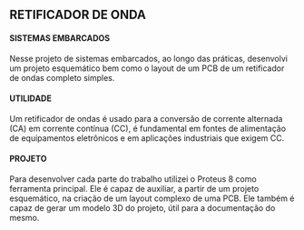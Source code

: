 ## RETIFICADOR DE ONDA 
#### SISTEMAS EMBARCADOS
Nesse projeto de sistemas embarcados, ao longo das práticas, desenvolvi um projeto esquemático bem como o layout de um PCB de um retificador de ondas completo simples. 
#### UTILIDADE 
Um retificador de ondas é usado para a conversão de corrente alternada (CA) em corrente contínua (CC), é fundamental em fontes de alimentação de equipamentos eletrônicos e em aplicações industriais que exigem CC. 
#### PROJETO 
Para desenvolver cada parte do trabalho utilizei o Proteus 8 como ferramenta principal. Ele é capaz de auxiliar, a partir de um projeto esquemático, na criação de um layout complexo de uma PCB. Ele também é capaz de gerar um modelo 3D do projeto, útil para a documentação do mesmo.
  